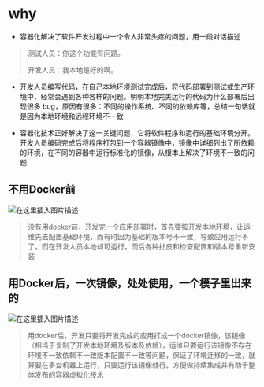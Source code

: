 # why

+ 容器化解决了软件开发过程中一个令人非常头疼的问题，用一段对话描述

> 测试人员：你这个功能有问题。
>
> 开发人员：我本地是好的啊。

- 开发人员编写代码，在自己本地环境测试完成后，将代码部署到测试或生产环境中，经常会遇到各种各样的问题。明明本地完美运行的代码为什么部署后出现很多 bug，原因有很多：不同的操作系统、不同的依赖库等，总结一句话就是因为本地环境和远程环境不一致

- 容器化技术正好解决了这一关键问题，它将软件程序和运行的基础环境分开。开发人员编码完成后将程序打包到一个容器镜像中，镜像中详细列出了所依赖的环境，在不同的容器中运行标准化的镜像，从根本上解决了环境不一致的问题

## 不用Docker前

![在这里插入图片描述](https://img-blog.csdnimg.cn/311d09efd22b4ff59e850b9e59556117.png?x-oss-process=image/watermark,type_d3F5LXplbmhlaQ,shadow_50,text_Q1NETiBA5aSn5rW355qE5aOw6Z-zKl8q,size_20,color_FFFFFF,t_70,g_se,x_16#pic_center)

> 没有用docker前，开发完一个应用部署时，首先要按开发本地环境，让运维先去配置基础环境，而有时因为基础的版本号不一致，导致应用运行不了，而在开发人员本地却可运行，而后各种扯皮和检查配置和版本号重新安装

## 用Docker后，一次镜像，处处使用，一个模子里出来的

![在这里插入图片描述](https://img-blog.csdnimg.cn/8247cde9159a4114b6f74009037e4162.png?x-oss-process=image/watermark,type_d3F5LXplbmhlaQ,shadow_50,text_Q1NETiBA5aSn5rW355qE5aOw6Z-zKl8q,size_20,color_FFFFFF,t_70,g_se,x_16#pic_center)

> 用docker后，开发只要将开发完成的应用打成一个docker镜像，该镜像（相当于复制了开发本地环境及版本及依赖），运维只要运行该镜像不存在环境不一致依赖不一致版本配置不一致等问题，保证了环境迁移的一致，就算要在多台机器上运行，只要运行该镜像就行。方便做持续集成并有助于整体发布的容器虚拟化技术
